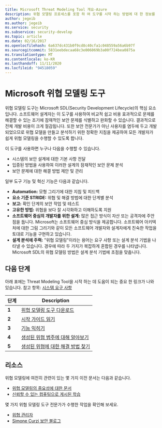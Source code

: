 ```yaml
---
title: Microsoft Threat Modeling Tool 개요-Azure
description: 위협 모델링 프로세스를 포함 하 여 도구를 시작 하는 방법에 대 한 정보를 포함 하는 Microsoft Threat Modeling Tool의 개요입니다.
author: jegeib
ms.author: jegeib
ms.service: security
ms.subservice: security-develop
ms.topic: article
ms.date: 02/16/2017
ms.openlocfilehash: 6a637dc431b0f9cd8c40cfa1c048559a56a6b97f
ms.sourcegitcommit: 5831eebdecaa68c3e006069b3a00f724bea0875a
ms.translationtype: MT
ms.contentlocale: ko-KR
ms.lasthandoff: 11/11/2020
ms.locfileid: "94518059"
---
```

# <a name="microsoft-threat-modeling-tool"></a>Microsoft 위협 모델링 도구

위협 모델링 도구는 Microsoft SDL(Security Development Lifecycle)의 핵심 요소입니다. 소프트웨어 설계자는 이 도구를 사용하여 비교적 쉽고 비용 효과적으로 문제를 해결할 수 있는 조기에 잠재적인 보안 문제를 식별하고 완화할 수 있습니다. 결과적으로 전체 개발 비용이 크게 절감됩니다. 또한 보안 전문가가 아닌 사용자를 염두에 두고 개발되었으므로 위협 모델을 만들고 분석하기 위한 정확한 지침을 제공하여 모든 개발자가 쉽게 위협 모델링을 수행할 수 있도록 합니다. 

이 도구를 사용하면 누구나 다음을 수행할 수 있습니다.

* 시스템의 보안 설계에 대한 기본 사항 전달
* 입증된 방법을 사용하여 이러한 설계의 잠재적인 보안 문제 분석
* 보안 문제에 대한 해결 방법 제안 및 관리

일부 도구 기능 및 혁신 기능은 다음과 같습니다.

* **Automation:** 모형 그리기에 대한 지침 및 피드백
* **요소 기준 STRIDE:** 위협 및 해결 방법에 대한 단계별 분석
* **보고:** 확인 단계의 보안 작업 및 테스트
* **고유한 방법:** 위협을 보다 잘 시각화하고 이해하도록 지원
* **소프트웨어 중심의 개발자를 위한 설계:** 많은 접근 방식이 자산 또는 공격자에 주안점을 둡니다. Microsoft는 소프트웨어 중심 방식을 제공합니다. 소프트웨어 아키텍처에 대한 그림 그리기와 같이 모든 소프트웨어 개발자와 설계자에게 친숙한 작업을 토대로 기능을 구현하고 있습니다.
* **설계 분석에 주력:** "위협 모델링"이라는 용어는 요구 사항 또는 설계 분석 기법을 나타낼 수 있습니다. 경우에 따라 두 가지가 복잡하게 혼합된 경우를 나타냅니다. Microsoft SDL의 위협 모델링 방법은 설계 분석 기법에 초점을 맞춥니다.

## <a name="next-steps"></a>다음 단계

아래 표에는 Threat Modeling Tool을 시작 하는 데 도움이 되는 중요 한 링크가 나와 있습니다. 참고 항목: [시스템 요구 사항](threat-modeling-tool-releases.md)

| 단계  | Description                                                                                   |
| ----- | --------------------------------------------------------------------------------------------- |
| **1** | [위협 모델링 도구 다운로드](https://aka.ms/threatmodelingtool)                                |
| **2** | [시작 가이드 읽기](threat-modeling-tool-getting-started.md)    |
| **3** | [기능 익히기](threat-modeling-tool-feature-overview.md)   |
| **4** | [생성된 위협 범주에 대해 알아보기](threat-modeling-tool-threats.md)   |
| **5** | [생성된 위협에 대한 해결 방법 찾기](threat-modeling-tool-mitigations.md) |

## <a name="resources"></a>리소스

위협 모델링에 여전히 관련이 있는 몇 가지 이전 문서는 다음과 같습니다.

* [위협 모델링의 중요성에 대한 문서](/archive/msdn-magazine/2009/january/security-briefs-getting-started-with-the-sdl-threat-modeling-tool)
* [신뢰할 수 있는 컴퓨팅으로 게시된 학습](https://www.microsoft.com/download/details.aspx?id=16420)

몇 가지 위협 모델링 도구 전문가가 수행한 작업을 확인해 보세요.

* [위협 관리자](https://simoneonsecurity.com/threatsmanagersetup-v1-5-10/)
* [Simone Curzi 보안 블로그](https://simoneonsecurity.com/)